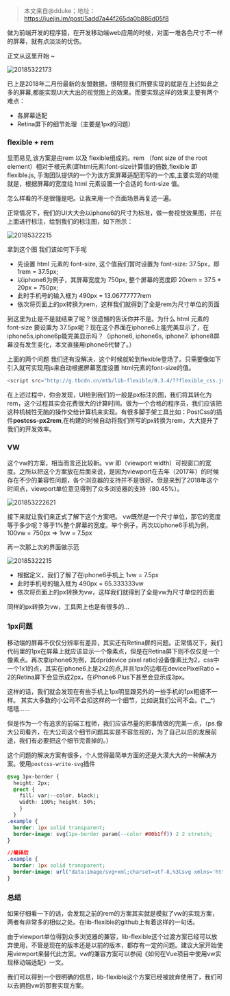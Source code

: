 > 本文来自@dduke；地址：https://juejin.im/post/5add7a44f265da0b886d05f8

做为前端开发的程序猿，在开发移动端web应用的时候，对面一堆各色尺寸不一样的屏幕，就有点淡淡的忧伤。

正文从这里开始 ~ 

![20185322173](http://cdn.chenrf.com/20185322173.png)

已上是2018年二月份最新的友盟数据，很明显我们所要实现的就是在上述如此之多的屏幕,都能实现UI大大出的视觉图上的效果。而要实现这样的效果主要有两个难点：

- 各屏幕适配
- Retina屏下的细节处理（主要是1px的问题）

### flexible + rem

显而易见,该方案是由rem 以及 flexible组成的。rem （font size of the root element）相对于根元素(即html元素)font-size计算值的倍数,flexible 即 flexible.js, 手淘团队提供的一个为该方案屏幕适配而写的一个库,主要实现的功能就是，根据屏幕的宽度给 html 元素设置一个合适的 font-size 值。

怎么样看的不是很懂是吧。让我来用一个页面场景再复述一遍。

正常情况下，我们的UI大大会以iphone6的尺寸为标准，做一套视觉效果图，并在上面进行标注，给到我们的标注图，如下所示：

![20185322215](http://cdn.chenrf.com/20185322215.png)

拿到这个图 我们该如何下手呢

- 先设置 html 元素的 font-size, 这个值我们暂时设置为 font-size: 37.5px，即1rem = 37.5px;
- 以iphone6为例子，其屏幕宽度为 750px, 整个屏幕的宽度即 20rem = 37.5 * 20px = 750px;
- 此时手机号的输入框为 490px = 13.06777777rem
- 依次将页面上的px转换为rem，这样我们就得到了全是rem为尺寸单位的页面

到这里为止是不是就结束了呢 ? 很遗憾的告诉你并不是。为什么 html 元素的 font-size 要设置为 37.5px呢？现在这个界面在iphone6上能完美显示了，在iphone5s,iphone6p能完美显示吗？（iphone6, iphone6s, iphone7. iphone8屏幕没有发生变化，本文直接用iphone6代替了。）

上面的两个问题 我们还有没解决，这个时候就轮到flexible登场了。只需要像如下引入就可实现用js来自动根据屏幕宽度设置 html元素的font-size的值。

```js
<script src="http://g.tbcdn.cn/mtb/lib-flexible/0.3.4/??flexible_css.js,flexible.js"></script>
```

在上述过程中，你会发现，UI给到我们的一般是px标注的图，我们将其转化为rem，这个过程其实会花费很大的计算时间。做为一个合格的程序员，我们应该把这种机械性无脑的操作交给计算机来实现。有很多脚手架工具比如：PostCss的插件**postcss-px2rem**,在构建的时候自动将我们所写的px转换为rem，大大提升了我们的开发效率。

### VW

这个vw的方案，相当而言还比较新。vw 即（viewport width）可视窗口的宽度。之所以把这个方案放在后面来说，是因为viewport在去年（2017年）的时候存在不少的兼容性问题，各个浏览器的支持并不是很好。但是来到了2018年这个时间点，viewport单位意见得到了众多浏览器的支持（80.45%）。

![201853222621](http://cdn.chenrf.com/201853222621.png)

接下来就让我们来正式了解下这个方案吧。 vw既然是一个尺寸单位，那它的宽度等于多少呢？等于1%整个屏幕的宽度。举个例子，再次以iphone6手机为例，100vw = 750px => 1vw = 7.5px

再一次那上次的界面做示范

![20185322215](http://cdn.chenrf.com/20185322215.png)

- 根据定义，我们了解了在iphone6手机上 1vw = 7.5px
- 此时手机号的输入框为 490px = 65.333333vw
- 依次将页面上的px转换为vw，这样我们就得到了全是vw为尺寸单位的页面

同样的px转换为vw，工具网上也是有很多的...

### 1px问题

移动端的屏幕不仅仅分辨率有差异，其实还有Retina屏的问题。正常情况下，我们代码里的1px在屏幕上就应该显示一个像素点，但是在Retina屏下则不仅仅是一个像素点。再次拿iphone6为例，其dpr(device pixel ratio)设备像素比为2，css中一个1x1的点，其实在iphone6上是2x2的点,并且1px的边框在devicePixelRatio = 2的Retina屏下会显示成2px，在iPhone6 Plus下甚至会显示成3px。

这样的话，我们就会发现在有些手机上1px明显跟另外的一些手机的1px粗细不一样。 其实大多数的小公司不会扣这样的一个细节，比如说我们公司不会。(^__^) 嘻嘻……

但是作为一个有追求的前端工程师，我们应该尽量的把事情做的完美一点，（ps.像大公司看齐，在大公司这个细节问题其实是不容忽视的，为了自己以后的发展前途，我们有必要把这个细节完善掉的。）

这个问题的解决方案有很多，个人觉得最简单方面的还是大漠大大的一种解决方案。使用`postcss-write-svg`插件

```css
@svg 1px-border {
  height: 2px;
  @rect {
    fill: var(--color, black);
    width: 100%; height: 50%;
    }
  }
.example {
  border: 1px solid transparent;
  border-image: svg(1px-border param(--color #00b1ff)) 2 2 stretch;
}

//编译后
.example {
  border: 1px solid transparent;
  border-image: url("data:image/svg+xml;charset=utf-8,%3Csvg xmlns='http://www.w3.org/2000/svg' height='2px'%3E%3Crect fill='%2300b1ff' width='100%25' height='50%25'/%3E%3C/svg%3E") 2 2 stretch;
}
```

### 总结

如果仔细看一下的话，会发现之前的rem的方案其实就是模拟了vw的实现方案，两者有非常多的相似之处。在lib-flexible的github上有着这样的一句话。

由于viewport单位得到众多浏览器的兼容，lib-flexible这个过渡方案已经可以放弃使用，不管是现在的版本还是以前的版本，都存有一定的问题。建议大家开始使用viewport来替代此方案。vw的兼容方案可以参阅《如何在Vue项目中使用vw实现移动端适配》一文。

我们可以得到一个很明确的信息，lib-flexible这个方案已经被放弃使用了，我们可以去拥抱vw的那套实现方案。